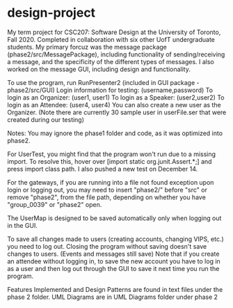 # design-project

My term project for CSC207: Software Design at the University of Toronto, Fall 2020. Completed in collaboration with six other UofT undergraduate students.
My primary forcuz was the message package (phase2/src/MessagePackage), including functionality of sending/receiving a message, and the specificity of the different types of messages. I also worked on the message GUI, including design and functionality. 

To use the program, run RunPresenter2 (included in GUI package - phase2/src/GUI)
Login information for testing: (username,password)
To login as an Organizer: (user1, user1)
To login as a Speaker: (user2,user2)
To login as an Attendee: (user4, user4)
You can also create a new user as the Organizer.
(Note there are currently 30 sample user in userFile.ser that were created during our testing)




Notes:
You may ignore the phase1 folder and code, as it was optimized into phase2. 

For UserTest, you might find that the program won't run due to a missing import.
To resolve this, hover over [import static org.junit.Assert.*;] and press import
class path. I also pushed a new test on December 14.

For the gateways, if you are running into a file not found exception upon login
or logging out, you may need to insert "phase2/" before "src" or remove "phase2",
from the file path, depending on whether you have "group_0039" or "phase2" open.

The UserMap is designed to be saved automatically only when logging out in the GUI.

To save all changes made to users (creating accounts, changing VIPS, etc.) you need to log out. Closing the program
without saving doesn't save changes to users. (Events and messages still save)
Note that if you create an attendee without logging in, to save the new account you have to log in as a user
and then log out through the GUI to save it next time you run the program.

Features Implemented and Design Patterns are found in text files under the phase 2 folder.
UML Diagrams are in UML Diagrams folder under phase 2
